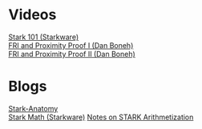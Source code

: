 # Videos
<a href="https://www.youtube.com/playlist?list=PLcIyXLwiPilWoXrDbmwHPxaH8Gxk5I_fG">Stark 101 (Starkware)</a><br>
<a href="https://www.youtube.com/watch?v=MBDBrEr2XQg">FRI and Proximity Proof I (Dan Boneh)</a> <br>
<a href="https://www.youtube.com/watch?v=CWbx_rnj7LI">FRI and Proximity Proof II (Dan Boneh)</a>

# Blogs
<a href="https://aszepieniec.github.io/stark-anatomy">Stark-Anatomy</a><br>
<a href="https://medium.com/starkware/stark-math-the-journey-begins-51bd2b063c71">Stark Math (Starkware)</a>
<a href="https://cronokirby.com/Posts/Notes-on-STARK-Arithmetization">Notes on STARK Arithmetization</a>

